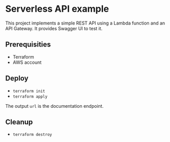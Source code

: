 # Serverless API example

This project implements a simple REST API using a Lambda function and an API Gateway. It provides Swagger UI to test it.

## Prerequisities

* Terraform
* AWS account

## Deploy

* ```terraform init```
* ```terraform apply```

The output ```url``` is the documentation endpoint.

## Cleanup

* ```terraform destroy```
